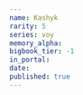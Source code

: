 ```yaml
---
name: Kashyk
rarity: 5
series: voy
memory_alpha:
bigbook_tier: -1
in_portal:
date:
published: true
---
```



